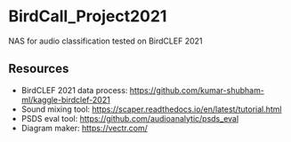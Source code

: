 # BirdCall_Project2021
NAS for audio classification tested on BirdCLEF 2021

## Resources
* BirdCLEF 2021 data process: https://github.com/kumar-shubham-ml/kaggle-birdclef-2021
* Sound mixing tool: https://scaper.readthedocs.io/en/latest/tutorial.html
* PSDS eval tool: https://github.com/audioanalytic/psds_eval
* Diagram maker: https://vectr.com/
